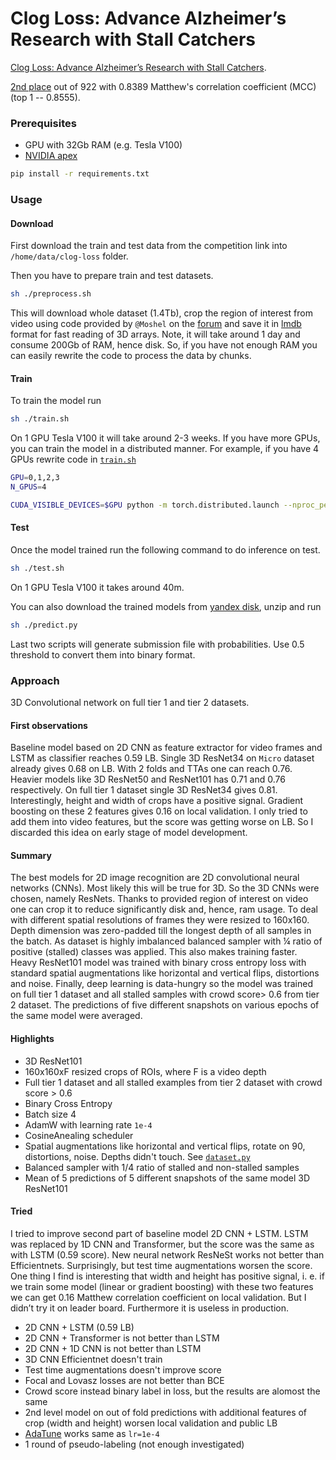 # Clog Loss: Advance Alzheimer’s Research with Stall Catchers 

[Clog Loss: Advance Alzheimer’s Research with Stall Catchers](https://www.drivendata.org/competitions/65/clog-loss-alzheimers-research/page/207/).

[2nd place](https://www.drivendata.org/competitions/65/clog-loss-alzheimers-research/leaderboard/)
out of 922 with 0.8389 Matthew's correlation coefficient (MCC) (top 1 -- 0.8555).

### Prerequisites

- GPU with 32Gb RAM (e.g. Tesla V100)
- [NVIDIA apex](https://github.com/NVIDIA/apex)

```bash
pip install -r requirements.txt
```

### Usage

#### Download

First download the train and test data from the competition link into `/home/data/clog-loss` folder.

Then you have to prepare train and test datasets.

```bash
sh ./preprocess.sh
```

This will download whole dataset (1.4Tb), crop the region of interest from video using code provided by `@Moshel`
on the [forum](https://community.drivendata.org/t/python-code-to-find-the-roi/4499) and save it in
[lmdb](https://github.com/jnwatson/py-lmdb) format for fast reading of 3D arrays. Note, it will take around 1 day
and consume 200Gb of RAM, hence disk. So, if you have not enough RAM you can easily rewrite the code to process the data by chunks.

#### Train

To train the model run

```bash
sh ./train.sh
```

On 1 GPU Tesla V100 it will take around 2-3 weeks. If you have more GPUs, you can train the model in a distributed manner.
For example, if you have 4 GPUs rewrite code in [`train.sh`](./train.sh)

```bash
GPU=0,1,2,3
N_GPUS=4

CUDA_VISIBLE_DEVICES=$GPU python -m torch.distributed.launch --nproc_per_node=$N_GPUS ./src/train.py <OTHER_ARGUMENTS>
```

#### Test

Once the model trained run the following command to do inference on test.

```bash
sh ./test.sh
```

On 1 GPU Tesla V100 it takes around 40m.

You can also download the trained models from [yandex disk](https://yadi.sk/d/2GGRsM-ac5CaKQ), unzip and run

```bash
sh ./predict.py
```

Last two scripts will generate submission file with probabilities. Use 0.5 threshold to convert them into binary format.

### Approach

3D Convolutional network on full tier 1 and tier 2 datasets.

#### First observations

Baseline model based on 2D CNN as feature extractor for video frames and LSTM as classifier reaches 0.59 LB.
Single 3D ResNet34 on `Micro` dataset already gives 0.68 on LB. With 2 folds and TTAs one can reach 0.76.
Heavier models like 3D ResNet50 and ResNet101 has 0.71 and 0.76 respectively. On full tier 1 dataset single
3D ResNet34 gives 0.81. Interestingly, height and width of crops have a positive signal. Gradient boosting
on these 2 features gives 0.16 on local validation. I only tried to add them into video features, but the score
was getting worse on LB. So I discarded this idea on early stage of model development.

#### Summary

The best models for 2D image recognition are 2D convolutional neural networks (CNNs). Most likely this will be true for 3D.
So the 3D CNNs were chosen, namely ResNets. Thanks to provided region of interest on video one can crop it to reduce significantly
disk and, hence, ram usage. To deal with different spatial resolutions of frames they were resized to 160x160. Depth dimension
was zero-padded till the longest depth of all samples in the batch. As dataset is highly imbalanced balanced sampler with ¼ ratio
of positive (stalled) classes was applied. This also makes training faster. Heavy ResNet101 model was trained with binary cross entropy
loss with standard spatial augmentations like horizontal and vertical flips, distortions and noise. Finally, deep learning is data-hungry
so the model was trained on full tier 1 dataset and all stalled samples with crowd score> 0.6 from tier 2 dataset. The predictions of
five different snapshots on various epochs of the same model were averaged.

#### Highlights

- 3D ResNet101
- 160x160xF resized crops of ROIs, where F is a video depth
- Full tier 1 dataset and all stalled examples from tier 2 dataset with crowd score > 0.6
- Binary Cross Entropy
- Batch size 4
- AdamW with learning rate `1e-4`
- CosineAnealing scheduler
- Spatial augmentations like horizontal and vertical flips, rotate on 90, distortions, noise. Depths didn't touch. See [`dataset.py`](./src/dataset.py#L10)
- Balanced sampler with 1/4 ratio of stalled and non-stalled samples
- Mean of 5 predictions of 5 different snapshots of the same model 3D ResNet101

#### Tried

I tried to improve second part of baseline model 2D CNN + LSTM. LSTM was replaced by 1D CNN and Transformer, but the score was the same as with LSTM (0.59 score). New neural network ResNeSt works not better than Efficientnets. Surprisingly, but test time augmentations worsen the score. One thing I find is interesting that width and height has positive signal, i. e. if we train some model (linear or gradient boosting) with these two features we can get 0.16 Matthew correlation coefficient on local validation. But I didn’t try it on leader board. Furthermore it is useless in production.

- 2D CNN + LSTM (0.59 LB)
- 2D CNN + Transformer is not better than LSTM
- 2D CNN + 1D CNN is not better than LSTM
- 3D CNN Efficientnet doesn't train
- Test time augmentations doesn't improve score
- Focal and Lovasz losses are not better than BCE
- Crowd score instead binary label in loss, but the results are alomost the same
- 2nd level model on out of fold predictions with additional features of crop (width and height) worsen local validation and public LB
- [AdaTune](https://github.com/awslabs/adatune) works same as `lr=1e-4`
- 1 round of pseudo-labeling (not enough investigated)
